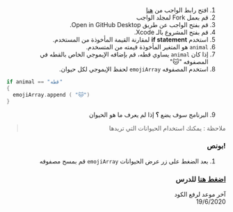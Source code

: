 <div dir='rtl'>

1. افتح رابط الواجب من [هنا](https://github.com/kuwaitcodes/ios-cw-2)
2. قم بعمل Fork لمجلد الواجب
3. قم بفتح الواجب عن طريق Open in GitHub Desktop.
4.  قم بفتح المشروع بالـ Xcode.
5. استخدم **if statement** لمقارنة القيمة المأخوذة من المستخدم.
6.  `animal` هو المتغير المأخوذة قيمته من المتسخدم.
7. إذا كان `animal`   يساوي قطه، قم بإضافه الإيموجي الخاص بالقطه في المصفوفه "🐱"
8. استخدم المصفوفه `emojiArray` لحفظ الإيموجي  لكل حيوان.

<div dir = "ltr">
  
```Swift
if animal == "قطه"
{
  emojiArray.append ( "🐱") 
} 
```

</div>

9. البرنامج سوف يضع **؟** إذا لم يعرف ما هو الحيوان
> ملاحظة : يمكنك استخدام الحيوانات  التي تريدها

### !بونص 
1. بعد الضغط على زر عرض الحيوانات  `emojiArray` قم بمسح مصفوفه


### [اضغط هنا](https://app.barmej.com/%D8%A8%D8%B1%D9%85%D8%AC%D8%A9-%D8%B3%D9%88%D9%8A%D9%81%D8%AA-%D9%84%D8%A8%D9%86%D8%A7%D8%A1-%D8%AA%D8%B7%D8%A8%D9%8A%D9%82%D8%A7%D8%AA-%D8%A7%D9%84%D8%A2%D9%8A%D9%81%D9%88%D9%86/%D8%A7%D9%84%D9%85%D8%AC%D9%85%D9%88%D8%B9%D8%A7%D8%AA-%D9%88-%D8%A7%D9%84%D8%AA%D8%AD%D9%83%D9%85-%D9%88-%D8%A7%D9%84%D8%AF%D9%88%D8%A7%D9%84-collections-control-functions/%D8%AA%D8%B9%D8%A8%D9%8A%D8%B1%D8%A7%D8%AA-%D8%A7%D9%84%D8%AA%D8%AD%D9%83%D9%85-%D9%81%D9%8A-%D8%A7%D9%84%D8%AA%D8%AF%D9%81%D9%82-control-flow-statements/%D9%85%D9%82%D8%AF%D9%85%D8%A9-%D8%B9%D9%86-%D8%B9%D8%A8%D8%A7%D8%B1%D8%A7%D8%AA-%D8%A7%D9%84%D8%AA%D8%AD%D9%83%D9%85-introduction-to-control-statements) للدرس


آخر موعد لرفع الكود\
19/6/2020
</div>
